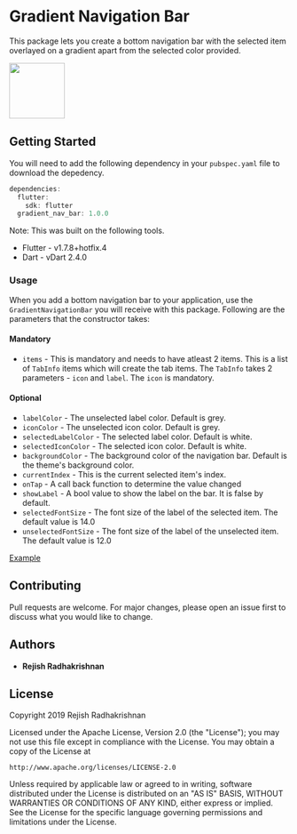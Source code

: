 # Gradient Navigation Bar

This package lets you create a bottom navigation bar with the selected item overlayed on a gradient apart from the selected color provided.

<image src="gradient-select.gif" height="100em"/>

## Getting Started

You will need to add the following dependency in your `pubspec.yaml` file to download the depedency.

```dart
dependencies:
  flutter:
    sdk: flutter
  gradient_nav_bar: 1.0.0
```
Note: This was built on the following tools.

* Flutter - v1.7.8+hotfix.4
* Dart - vDart 2.4.0

### Usage

When you add a bottom navigation bar to your application, use the `GradientNavigationBar` you will receive with this package. Following are the parameters that the constructor takes:

#### Mandatory
* `items` - This is mandatory and needs to have atleast 2 items. This is a list of `TabInfo` items which will create the tab items. The `TabInfo` takes 2 parameters - `icon` and `label`. The `icon` is mandatory.

#### Optional
* `labelColor` - The unselected label color. Default is grey.
* `iconColor` - The unselected icon color. Default is grey.
* `selectedLabelColor` - The selected label color. Default is white.
* `selectedIconColor` - The selected icon color. Default is white.
* `backgroundColor` - The background color of the navigation bar. Default is the theme's background color.
* `currentIndex` - This is the current selected item's index.
* `onTap` - A call back function to determine the value changed
* `showLabel` - A bool value to show the label on the bar. It is false by default.
* `selectedFontSize` - The font size of the label of the selected item. The default value is 14.0
* `unselectedFontSize` - The font size of the label of the unselected item. The default value is 12.0

[Example](https://github.com/rejish4gt/gradient-nav-bar/blob/master/example/example.dart)

## Contributing

Pull requests are welcome. For major changes, please open an issue first to discuss what you would like to change.

## Authors

* **Rejish Radhakrishnan**

## License

Copyright 2019 Rejish Radhakrishnan

Licensed under the Apache License, Version 2.0 (the "License");
you may not use this file except in compliance with the License.
You may obtain a copy of the License at

    http://www.apache.org/licenses/LICENSE-2.0

Unless required by applicable law or agreed to in writing, software
distributed under the License is distributed on an "AS IS" BASIS,
WITHOUT WARRANTIES OR CONDITIONS OF ANY KIND, either express or implied.
See the License for the specific language governing permissions and
limitations under the License.

